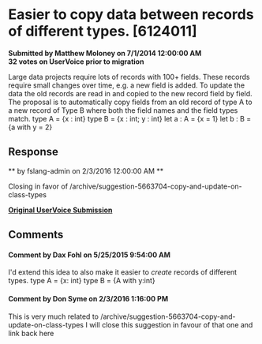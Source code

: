 # Easier to copy data between records of different types. [6124011] #

**Submitted by Matthew Moloney on 7/1/2014 12:00:00 AM**  
**32 votes on UserVoice prior to migration**  

Large data projects require lots of records with 100+ fields. These records require small changes over time, e.g. a new field is added. To update the data the old records are read in and copied to the new record field by field. The proposal is to automatically copy fields from an old record of type A to a new record of Type B where both the field names and the field types match.
type A = {x : int}
type B = {x : int; y : int}
let a : A = {x = 1}
let b : B = {a with y = 2}



## Response ##
** by fslang-admin on 2/3/2016 12:00:00 AM **

Closing in favor of /archive/suggestion-5663704-copy-and-update-on-class-types


**[Original UserVoice Submission](https://fslang.uservoice.com/forums/245727-f-language/suggestions/6124011)**


## Comments ##


#### Comment by Dax Fohl on 5/25/2015 9:54:00 AM ####
I'd extend this idea to also make it easier to *create* records of different types.
type A = {x: int}
type B = {A with y:int}


#### Comment by Don Syme on 2/3/2016 1:16:00 PM ####
This is very much related to /archive/suggestion-5663704-copy-and-update-on-class-types
I will close this suggestion in favour of that one and link back here

